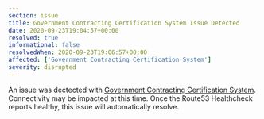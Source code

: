 ```yaml
---
section: issue
title: Government Contracting Certification System Issue Detected
date: 2020-09-23T19:04:57+00:00
resolved: true
informational: false
resolvedWhen: 2020-09-23T19:06:57+00:00
affected: ['Government Contracting Certification System']
severity: disrupted
---
```

An issue was dectected with [Government Contracting Certification System](https://certify.sba.gov).  Connectivity may be impacted at this time.  Once the Route53 Healthcheck reports healthy, this issue will automatically resolve.

